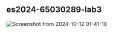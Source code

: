 ## es2024-65030289-lab3 

![Screenshot from 2024-10-12 01-41-18](https://github.com/user-attachments/assets/2333fd60-8453-45b4-835c-1d1e98f0467f)
